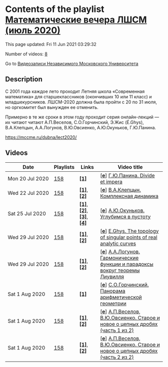 # Contents of the playlist [Математические вечера ЛШСМ (июль 2020)](https://www.youtube.com/playlist?list=PLp9ABVh6_x4ET5so529u3C129XqkY8Gn_)

This page updated: Fri 11 Jun 2021 03:29:32

Number of videos: [8](#videos)

Go to [Видеозаписи Независимого Московского Университета](../README.md)

## Description

С 2001 года каждое лето проходит Летняя школа «Современная математика» для старшеклассников (окончивших 10 или 11 класс) и младшекурсников. ЛШСМ-2020 должна была пройти с 20 по 31 июля, но оргкомитет был вынужден ее отменить.

Примерно в те же сроки в этом году проходит серия онлайн-лекций — их читают читают А.П.Веселов, С.О.Горчинский, Э.Жис (É.Ghys), В.А.Клепцын, А.А.Логунов, В.Ю.Овсиенко, А.Ю.Окуньков, Г.Ю.Панина.

<https://mccme.ru/dubna/lect2020/>

## Videos

|Date|Playlists|Links|Video title|
|---|---|---|---|
| Mon&nbsp;20&nbsp;Jul&nbsp;2020 | [158](../playlists/158 "Математические вечера ЛШСМ (июль 2020)") | [**[1]**](https://mccme.ru/dubna/lect2020/) | [[**e**](https://studio.youtube.com/video/xRRNCuxLEyQ/edit "Edit")] [Г.Ю.Панина. Divide et impera](https://www.youtube.com/watch?v=xRRNCuxLEyQ&list=PLp9ABVh6_x4ET5so529u3C129XqkY8Gn_ "20.07.2020, Математические вечера ЛШСМ&#013;&#013;https://mccme.ru/dubna/lect2020/") |
| Wed&nbsp;22&nbsp;Jul&nbsp;2020 | [158](../playlists/158 "Математические вечера ЛШСМ (июль 2020)") | [**[1]**](https://mccme.ru/dubna/lect2020/), [**[2]**](https://mccme.ru/dubna/lect2020/notes-kleptsyn.pdf) | [[**e**](https://studio.youtube.com/video/Qw0BItFdSCI/edit "Edit")] [В.А.Клепцын. Комплексная динамика](https://www.youtube.com/watch?v=Qw0BItFdSCI&list=PLp9ABVh6_x4ET5so529u3C129XqkY8Gn_ "22.07.2020, Математические вечера ЛШСМ&#013;https://mccme.ru/dubna/lect2020/&#013;&#013;Слайды: https://mccme.ru/dubna/lect2020/notes-kleptsyn.pdf") |
| Sat&nbsp;25&nbsp;Jul&nbsp;2020 | [158](../playlists/158 "Математические вечера ЛШСМ (июль 2020)") | [**[1]**](https://mccme.ru/dubna/lect2020/), [**[2]**](https://mccme.ru/dubna/lect2020/notes-okounkov.pdf), [**[3]**](http://www.math.columbia.edu/~okounkov/AMScolloq.pdf), [**[4]**](https://arxiv.org/abs/math/0309074) | [[**e**](https://studio.youtube.com/video/YmjmdlwlWjo/edit "Edit")] [А.Ю.Окуньков. Углубимся в пустоту](https://www.youtube.com/watch?v=YmjmdlwlWjo&list=PLp9ABVh6_x4ET5so529u3C129XqkY8Gn_ "25.07.2020, Математические вечера ЛШСМ&#013;https://mccme.ru/dubna/lect2020/&#013;&#013;===&#013;Записки: https://mccme.ru/dubna/lect2020/notes-okounkov.pdf&#013;&#013;Доп. литература:&#013;http://www.math.columbia.edu/~okounkov/AMScolloq.pdf&#013;https://arxiv.org/abs/math/0309074") |
| Wed&nbsp;29&nbsp;Jul&nbsp;2020 | [158](../playlists/158 "Математические вечера ЛШСМ (июль 2020)") | [**[1]**](https://mccme.ru/dubna/lect2020/), [**[2]**](http://perso.ens-lyon.fr/ghys/promenade/) | [[**e**](https://studio.youtube.com/video/dUqJIdhICDQ/edit "Edit")] [E.Ghys. The topology of singular points of real analytic curves](https://www.youtube.com/watch?v=dUqJIdhICDQ&list=PLp9ABVh6_x4ET5so529u3C129XqkY8Gn_ "27.07.2020, Математические вечера ЛШСМ&#013;https://mccme.ru/dubna/lect2020/&#013;&#013;See also «A Singular Mathematical Promenade» by E.Ghys, http://perso.ens-lyon.fr/ghys/promenade/ (издание на русском языке готовится)") |
| Wed&nbsp;29&nbsp;Jul&nbsp;2020 | [158](../playlists/158 "Математические вечера ЛШСМ (июль 2020)") | [**[1]**](https://mccme.ru/dubna/lect2020/), [**[2]**](https://mccme.ru/dubna/lect2020/notes-logunov.pdf) | [[**e**](https://studio.youtube.com/video/wuOqN-jfie4/edit "Edit")] [А.А.Логунов. Гармонические функции и парадоксы вокруг теоремы Лиувилля](https://www.youtube.com/watch?v=wuOqN-jfie4&list=PLp9ABVh6_x4ET5so529u3C129XqkY8Gn_ "29.07.2020, Математические вечера ЛШСМ&#013;https://mccme.ru/dubna/lect2020/&#013;&#013;===&#013;Записки: https://mccme.ru/dubna/lect2020/notes-logunov.pdf") |
| Sat&nbsp;1&nbsp;Aug&nbsp;2020 | [158](../playlists/158 "Математические вечера ЛШСМ (июль 2020)") | [**[1]**](https://mccme.ru/dubna/lect2020/) | [[**e**](https://studio.youtube.com/video/qgfLErrnffM/edit "Edit")] [С.О.Горчинский. Панорама арифметической геометрии](https://www.youtube.com/watch?v=qgfLErrnffM&list=PLp9ABVh6_x4ET5so529u3C129XqkY8Gn_ "31.07.2020, Математические вечера ЛШСМ&#013;https://mccme.ru/dubna/lect2020/&#013;&#013;0:00 Введение&#013;1:58 Арифметические многообразия&#013;10:15 Отступление: что почитать&#013;11:05 Эллиптические кривые&#013;28:32 Отображение Фробениуса&#013;42:54 Модуль Тейта&#013;1:05:08 Теорема Хассе&#013;1:16:40 Дальнейшее развитие&#013;1:29:13 Эллиптические кривые над Q&#013;1:40:47 Прогресс за последние 5 лет&#013;1:43:30 Что такое теория перфектоидов Шольце?") |
| Sat&nbsp;1&nbsp;Aug&nbsp;2020 | [158](../playlists/158 "Математические вечера ЛШСМ (июль 2020)") | [**[1]**](https://mccme.ru/dubna/lect2020/), [**[2]**](https://youtu.be/YmkLnErYNqs) | [[**e**](https://studio.youtube.com/video/KB2AviAiI6Y/edit "Edit")] [А.П.Веселов, В.Ю.Овсиенко. Старое и новое о цепных дробях (часть 1 из 2)](https://www.youtube.com/watch?v=KB2AviAiI6Y&list=PLp9ABVh6_x4ET5so529u3C129XqkY8Gn_ "01.08.2020, Математические вечера ЛШСМ&#013;https://mccme.ru/dubna/lect2020/&#013;&#013;0:00 Введение. История про Гауэрса&#013;2:23 Разложение числа в цепную дробь&#013;12:13 Уравнение Пелля. Теорема Лагранжа&#013;21:03 Квазиэллиптические интегралы и уравнение Пелля&#013;31:03 Теорема Абеля–Чебышева&#013;&#013;Часть 2: https://youtu.be/YmkLnErYNqs") |
| Sat&nbsp;1&nbsp;Aug&nbsp;2020 | [158](../playlists/158 "Математические вечера ЛШСМ (июль 2020)") | [**[1]**](https://mccme.ru/dubna/lect2020/), [**[2]**](https://youtu.be/KB2AviAiI6Y) | [[**e**](https://studio.youtube.com/video/YmkLnErYNqs/edit "Edit")] [А.П.Веселов, В.Ю.Овсиенко. Старое и новое о цепных дробях (часть 2 из 2)](https://www.youtube.com/watch?v=YmkLnErYNqs&list=PLp9ABVh6_x4ET5so529u3C129XqkY8Gn_ "01.08.2020, Математические вечера ЛШСМ&#013;https://mccme.ru/dubna/lect2020/&#013;&#013;Часть 1: https://youtu.be/KB2AviAiI6Y&#013;&#013;0:00 Введение. Квантовые числа Эйлера-Гаусса&#013;3:00 Квантовые цепные дроби&#013;8:10 Цепные дроби и комбинаторика&#013;22:44 Свойства квантовых чисел&#013;32:25 Квантовые квадратичные иррациональности&#013;40:35 Мотивация: кластерные алгебры, инварианты узлов") |
